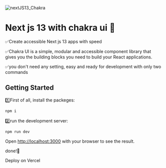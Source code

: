 <img src="https://s8.uupload.ir/files/capture_q9.png" alt="nextJS13_Chakra"/>

<h1>Next js 13 with chakra ui 📜</h1>
<p>✅Create accessible Next js 13 apps with speed</p>
<p>✅Chakra UI is a simple, modular and accessible component library that gives you the building blocks you need to build your React applications.</p>
<p>✅you don't need any setting, easy and ready for development with only two commands</p>

## Getting Started

1️⃣First of all, install the packeges:

```bash
npm i
```
2️⃣run the development server:
```bash
npm run dev
```

Open [http://localhost:3000](http://localhost:3000) with your browser to see the result.

done!🥳

Deploy on Vercel
